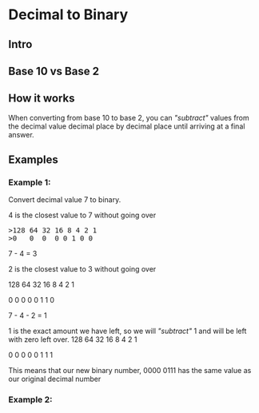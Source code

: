 # Decimal to Binary

## Intro

## Base 10 vs Base 2

## How it works
When converting from base 10 to base 2, you can *"subtract"* values from the decimal value decimal place by decimal place until arriving at a final answer.

## Examples

### Example 1:

Convert decimal value 7 to binary.

4 is the closest value to 7 without going over

<pre>
>128 64 32 16 8 4 2 1  
>0   0  0  0 0 1 0 0
</pre>

7 - 4 = 3
 
2 is the closest value to 3 without going over
 
128 64 32 16 8 4 2 1

 0   0  0  0 0 1 1 0
  
7 - 4 - 2 = 1
  
1 is the exact amount we have left, so we will *"subtract"* 1 and will be left with zero left over.
128 64 32 16 8 4 2 1

 0   0  0  0 0 1 1 1
 
This means that our new binary number, 0000 0111 has the same value
as our original decimal number

### Example 2:

